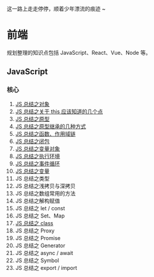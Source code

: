 这一路上走走停停，顺着少年漂流的痕迹 ~

# 前端

规划整理的知识点包括 JavaScript、React、Vue、Node 等。

## JavaScript

### 核心

1. [JS 总结之对象](https://github.com/KaronAmI/blog/issues/20)
2. [JS 总结之关于 this 应该知道的几个点](https://github.com/KaronAmI/blog/issues/21)
3. [JS 总结之原型](https://github.com/KaronAmI/blog/issues/22)
4. [JS 总结之原型继承的几种方式](https://github.com/KaronAmI/blog/issues/23)
5. [JS 总结之函数、作用域链](https://github.com/KaronAmI/blog/issues/25)
6. [JS 总结之闭包](https://github.com/KaronAmI/blog/issues/26)
7. [JS 总结之变量对象](https://github.com/KaronAmI/blog/issues/27)
8. [JS 总结之执行环境](https://github.com/KaronAmI/blog/issues/28)
9. [JS 总结之事件循环](https://github.com/KaronAmI/blog/issues/29)
10. [JS 总结之变量](https://github.com/KaronAmI/blog/issues/30)
11. JS 总结之类型
12. JS 总结之浅拷贝与深拷贝
13. JS 总结之数组常用的方法
14. JS 总结之解构赋值
15. JS 总结之 let / const
16. JS 总结之 Set、Map
17. [JS 总结之 class](https://github.com/KaronAmI/blog/issues/24)
18. JS 总结之 Proxy
19. JS 总结之 Promise
20. JS 总结之 Generator
21. JS 总结之 async / await
22. JS 总结之 Symbol
23. JS 总结之 export / import
